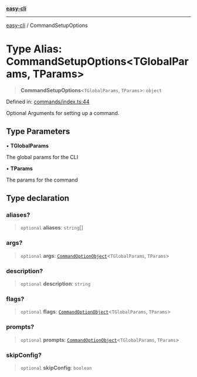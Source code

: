 [**easy-cli**](../README.md)

***

[easy-cli](../globals.md) / CommandSetupOptions

# Type Alias: CommandSetupOptions\<TGlobalParams, TParams\>

> **CommandSetupOptions**\<`TGlobalParams`, `TParams`\>: `object`

Defined in: [commands/index.ts:44](https://github.com/patrickeaton/easy-cli/blob/273fbeda7c9fba29e0eebd0183c0f5c4b12461f3/src/commands/index.ts#L44)

Optional Arguments for setting up a command.

## Type Parameters

• **TGlobalParams**

The global params for the CLI

• **TParams**

The params for the command

## Type declaration

### aliases?

> `optional` **aliases**: `string`[]

### args?

> `optional` **args**: [`CommandOptionObject`](CommandOptionObject.md)\<`TGlobalParams`, `TParams`\>

### description?

> `optional` **description**: `string`

### flags?

> `optional` **flags**: [`CommandOptionObject`](CommandOptionObject.md)\<`TGlobalParams`, `TParams`\>

### prompts?

> `optional` **prompts**: [`CommandOptionObject`](CommandOptionObject.md)\<`TGlobalParams`, `TParams`\>

### skipConfig?

> `optional` **skipConfig**: `boolean`
